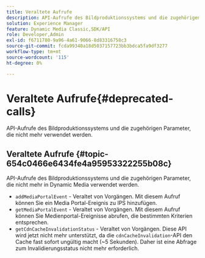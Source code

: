 ```yaml
---
title: Veraltete Aufrufe
description: API-Aufrufe des Bildproduktionssystems und die zugehörigen Parameter, die nicht mehr in Dynamic Media verwendet werden.
solution: Experience Manager
feature: Dynamic Media Classic,SDK/API
role: Developer,Admin
exl-id: f6711780-9a96-4a61-9066-8d83316758c3
source-git-commit: fcda99340a18d5037157723bb3bdca5fa9df3277
workflow-type: tm+mt
source-wordcount: '115'
ht-degree: 0%

---
```


# Veraltete Aufrufe{#deprecated-calls}

API-Aufrufe des Bildproduktionssystems und die zugehörigen Parameter, die nicht mehr verwendet werden.

## Veraltete Aufrufe {#topic-654c0466e6434fe4a95953322255b08c}

API-Aufrufe des Bildproduktionssystems und die zugehörigen Parameter, die nicht mehr in Dynamic Media verwendet werden.

* `addMediaPortalEvent` - Veraltet von Vorgängen. Mit diesem Aufruf können Sie ein Media Portal-Ereignis zu IPS hinzufügen.
* `getMediaPortalEvent` - Veraltet von Vorgängen. Mit diesem Aufruf können Sie Medienportal-Ereignisse abrufen, die bestimmten Kriterien entsprechen.
* `getCdnCacheInvalidationStatus` - Veraltet von Vorgängen. Diese API wird jetzt nicht mehr unterstützt, da die `cdnCacheInvalidation`-API den Cache fast sofort ungültig macht (~5 Sekunden). Daher ist eine Abfrage zum Invalidierungsstatus nicht mehr erforderlich.
